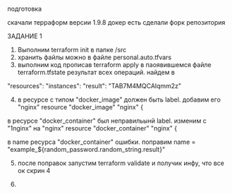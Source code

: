 подготовка

скачали терраформ версии 1.9.8
докер есть
сделали форк репозитория

ЗАДАНИЕ 1

1. Выполним terraform init в папке /src
2. хранить файлы можно в файле personal.auto.tfvars
3. выполним код прописав terraform apply
в паоявившемся файле terraform.tfstate результат всех операций. найдем в

"resources": 
    "instances": 
         "result": "TAB7M4MQCAlqmm2z"

4. в ресурсе с типом "docker_image" должен быть label. добавим его "nginx"
resource "docker_image" "nginx" {

в ресурсе "docker_container" был неправильынй label. изменим с "1nginx" на "nginx"
resource "docker_container" "nginx" {

в name ресурса "docker_container" ошибки. поправим
name  = "example_${random_password.random_string.result}"

5. после поправок запустим terraform validate и получик инфу, что все ок
скрин 4

6. 